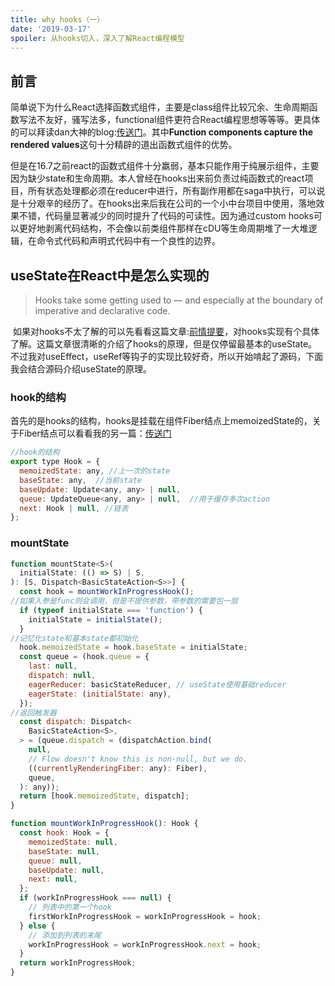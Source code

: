 ```yaml
---
title: why hooks（一）
date: '2019-03-17'
spoiler: 从hooks切入，深入了解React编程模型
---
```


## 前言

​	简单说下为什么React选择函数式组件，主要是class组件比较冗余、生命周期函数写法不友好，骚写法多，functional组件更符合React编程思想等等等。更具体的可以拜读dan大神的blog:[传送门](https://overreacted.io/how-are-function-components-different-from-classes/)。其中**Function components capture the rendered values**这句十分精辟的道出函数式组件的优势。

​	但是在16.7之前react的函数式组件十分羸弱，基本只能作用于纯展示组件，主要因为缺少state和生命周期。本人曾经在hooks出来前负责过纯函数式的react项目，所有状态处理都必须在reducer中进行，所有副作用都在saga中执行，可以说是十分艰辛的经历了。在hooks出来后我在公司的一个小中台项目中使用，落地效果不错，代码量显著减少的同时提升了代码的可读性。因为通过custom hooks可以更好地剥离代码结构，不会像以前类组件那样在cDU等生命周期堆了一大堆逻辑，在命令式代码和声明式代码中有一个良性的边界。

## useState在React中是怎么实现的

> Hooks take some getting used to — and especially at the boundary of imperative and declarative code.

​	如果对hooks不太了解的可以先看看这篇文章:[前情提要](https://medium.com/@ryardley/react-hooks-not-magic-just-arrays-cd4f1857236e)，对hooks实现有个具体了解。这篇文章很清晰的介绍了hooks的原理，但是仅停留最基本的useState。不过我对useEffect，useRef等钩子的实现比较好奇，所以开始啃起了源码，下面我会结合源码介绍useState的原理。

### hook的结构

首先的是hooks的结构，hooks是挂载在组件Fiber结点上memoizedState的，关于Fiber结点可以看看我的另一篇：[传送门](https://xuzhanhh.com/Inside%20Fiber/)

```javascript
//hook的结构
export type Hook = {
  memoizedState: any, //上一次的state
  baseState: any,  //当前state
  baseUpdate: Update<any, any> | null,
  queue: UpdateQueue<any, any> | null,  //用于缓存多次action
  next: Hook | null, //链表
};
```

### mountState

```javascript
function mountState<S>(
  initialState: (() => S) | S,
): [S, Dispatch<BasicStateAction<S>>] {
  const hook = mountWorkInProgressHook();
//如果入参是func则会调用，但是不提供参数，带参数的需要包一层
  if (typeof initialState === 'function') {
    initialState = initialState();
  }
//记忆化state和基本state都初始化
  hook.memoizedState = hook.baseState = initialState;
  const queue = (hook.queue = {
    last: null,
    dispatch: null,
    eagerReducer: basicStateReducer, // useState使用基础reducer
    eagerState: (initialState: any),
  });
//返回触发器
  const dispatch: Dispatch<
    BasicStateAction<S>,
  > = (queue.dispatch = (dispatchAction.bind(
    null,
    // Flow doesn't know this is non-null, but we do.
    ((currentlyRenderingFiber: any): Fiber),
    queue,
  ): any));
  return [hook.memoizedState, dispatch];
}
```

```javascript
function mountWorkInProgressHook(): Hook {
  const hook: Hook = {
    memoizedState: null,
    baseState: null,
    queue: null,
    baseUpdate: null,
    next: null,
  };
  if (workInProgressHook === null) {
    // 列表中的第一个hook
    firstWorkInProgressHook = workInProgressHook = hook;
  } else {
    // 添加到列表的末尾
    workInProgressHook = workInProgressHook.next = hook;
  }
  return workInProgressHook;
}
```

